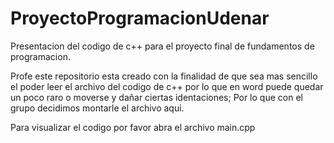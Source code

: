 # ProyectoProgramacionUdenar
Presentacion del codigo de c++ para el proyecto final de fundamentos de programacion.


Profe este repositorio esta creado con la finalidad de que sea mas sencillo el poder leer el archivo del codigo de c++ por lo que en word puede quedar un poco raro o moverse y dañar ciertas identaciones; Por lo que con el grupo decidimos montarle el archivo aqui.

Para visualizar el codigo por favor abra el archivo main.cpp
